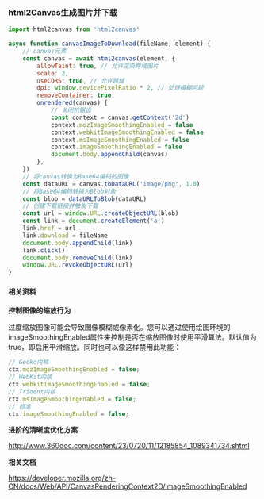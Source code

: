 ### html2Canvas生成图片并下载

```javascript
import html2canvas from 'html2canvas'

async function canvasImageToDownload(fileName, element) {
    // canvas元素
    const canvas = await html2canvas(element, {
        allowTaint: true, // 允许渲染跨域图片
        scale: 2,
        useCORS: true, // 允许跨域
        dpi: window.devicePixelRatio * 2, // 处理模糊问题
        removeContainer: true,
        onrendered(canvas) {
            // 关闭抗锯齿
            const context = canvas.getContext('2d')
            context.mozImageSmoothingEnabled = false
            context.webkitImageSmoothingEnabled = false
            context.msImageSmoothingEnabled = false
            context.imageSmoothingEnabled = false
            document.body.appendChild(canvas)
        },
    })
    // 将canvas转换为Base64编码的图像
    const dataURL = canvas.toDataURL('image/png', 1.0)
    // 将Base64编码转换为Blob对象
    const blob = dataURLToBlob(dataURL)
    // 创建下载链接并触发下载
    const url = window.URL.createObjectURL(blob)
    const link = document.createElement('a')
    link.href = url
    link.download = fileName
    document.body.appendChild(link)
    link.click()
    document.body.removeChild(link)
    window.URL.revokeObjectURL(url)
}
```



#### 相关资料

**控制图像的缩放行为**

过度缩放图像可能会导致图像模糊或像素化。您可以通过使用绘图环境的imageSmoothingEnabled属性来控制是否在缩放图像时使用平滑算法。默认值为true，即启用平滑缩放。同时也可以像这样禁用此功能：

```javascript
// Gecko内核
ctx.mozImageSmoothingEnabled = false;
// WebKit内核
ctx.webkitImageSmoothingEnabled = false;
// Trident内核
ctx.msImageSmoothingEnabled = false;
// 标准
ctx.imageSmoothingEnabled = false;
```

**进阶的清晰度优化方案**

http://www.360doc.com/content/23/0720/11/12185854_1089341734.shtml

**相关文档**

https://developer.mozilla.org/zh-CN/docs/Web/API/CanvasRenderingContext2D/imageSmoothingEnabled